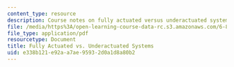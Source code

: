 ```yaml
---
content_type: resource
description: Course notes on fully actuated versus underactuated systems.
file: /media/https%3A/open-learning-course-data-rc.s3.amazonaws.com/6-832-underactuated-robotics-spring-2009/e338b121e92aa7ae95932d0a1d8a80b2_MIT6_832s09_read_ch01.pdf
file_type: application/pdf
resourcetype: Document
title: Fully Actuated vs. Underactuated Systems
uid: e338b121-e92a-a7ae-9593-2d0a1d8a80b2
---
```

